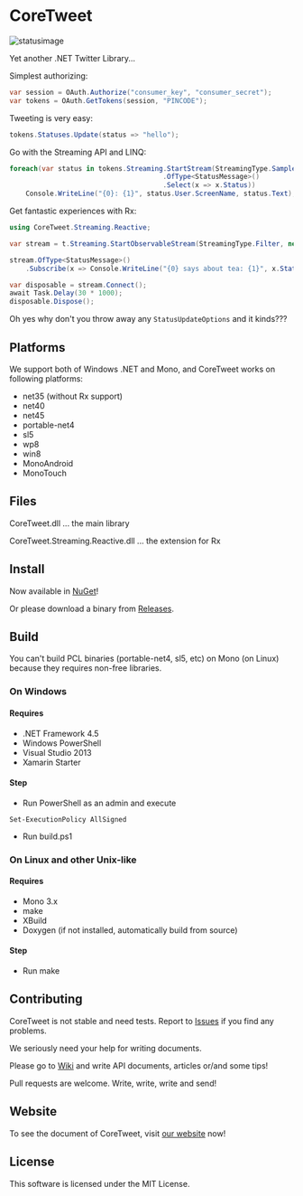 CoreTweet
=========

![statusimage](https://vsalmopen.visualstudio.com/DefaultCollection/_apis/public/build/definitions/3b3ae425-0079-421f-9101-bcf15d6df041/13/badge)

Yet another .NET Twitter Library...

Simplest authorizing:
```csharp
var session = OAuth.Authorize("consumer_key", "consumer_secret");
var tokens = OAuth.GetTokens(session, "PINCODE");
```

Tweeting is very easy:
```csharp
tokens.Statuses.Update(status => "hello");
```

Go with the Streaming API and LINQ:
```csharp
foreach(var status in tokens.Streaming.StartStream(StreamingType.Sample)
                                      .OfType<StatusMessage>()
                                      .Select(x => x.Status))
    Console.WriteLine("{0}: {1}", status.User.ScreenName, status.Text);
```

Get fantastic experiences with Rx:
```csharp
using CoreTweet.Streaming.Reactive;

var stream = t.Streaming.StartObservableStream(StreamingType.Filter, new StreamingParameters(track => "tea")).Publish();

stream.OfType<StatusMessage>()
    .Subscribe(x => Console.WriteLine("{0} says about tea: {1}", x.Status.User.ScreenName, x.Status.Text));

var disposable = stream.Connect();
await Task.Delay(30 * 1000);
disposable.Dispose();
```

Oh yes why don't you throw away any ```StatusUpdateOptions``` and it kinds???

## Platforms

We support both of Windows .NET and Mono, and CoreTweet works on following platforms:

* net35 (without Rx support)
* net40
* net45
* portable-net4
* sl5
* wp8
* win8
* MonoAndroid
* MonoTouch

## Files

CoreTweet.dll ... the main library

CoreTweet.Streaming.Reactive.dll ... the extension for Rx

## Install

Now available in [NuGet](https://www.nuget.org/packages/CoreTweet)!

Or please download a binary from [Releases](https://github.com/lambdalice/CoreTweet/releases).

## Build

You can't build PCL binaries (portable-net4, sl5, etc) on Mono (on Linux) because they requires non-free libraries.

### On Windows

#### Requires

* .NET Framework 4.5
* Windows PowerShell
* Visual Studio 2013
* Xamarin Starter

#### Step

* Run PowerShell as an admin and execute

```
Set-ExecutionPolicy AllSigned
```

* Run build.ps1

### On Linux and other Unix-like

#### Requires

* Mono 3.x
* make
* XBuild
* Doxygen (if not installed, automatically build from source)

#### Step

* Run make

## Contributing

CoreTweet is not stable and need tests. Report to [Issues](https://github.com/CoreTweet/CoreTweet/issues?state=open) if you find any problems.

We seriously need your help for writing documents.

Please go to [Wiki](https://github.com/CoreTweet/CoreTweet/wiki) and write API documents, articles or/and some tips!

Pull requests are welcome. Write, write, write and send!

## Website

To see the document of CoreTweet, visit [our website](http://coretweet.github.io/) now!

## License

This software is licensed under the MIT License.
